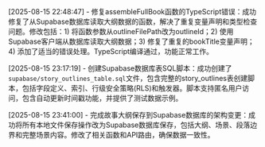 
[2025-08-15 22:48:47] - 修复assembleFullBook函数的TypeScript错误：成功修复了从Supabase数据库读取大纲数据的函数，解决了重复变量声明和类型检查问题。修改包括：1) 将函数参数从outlineFilePath改为outlineId；2) 使用Supabase客户端从数据库读取大纲数据；3) 修复了重复的bookTitle变量声明；4) 添加了适当的错误处理。TypeScript编译通过，功能正常工作。

[2025-08-15 23:17:19] - 创建Supabase数据库表SQL脚本：成功创建了`supabase/story_outlines_table.sql`文件，包含完整的story_outlines表创建脚本，包括字段定义、索引、行级安全策略(RLS)和触发器。脚本支持匿名用户访问，包含自动更新时间戳功能，并提供了测试数据示例。

[2025-08-15 23:41:00] - 完成故事大纲保存到Supabase数据库的架构变更：成功将所有本地文件保存操作改为Supabase数据库保存，包括大纲、场景、段落边界和完整场景内容。修改了相关函数和API路由，确保数据一致性。